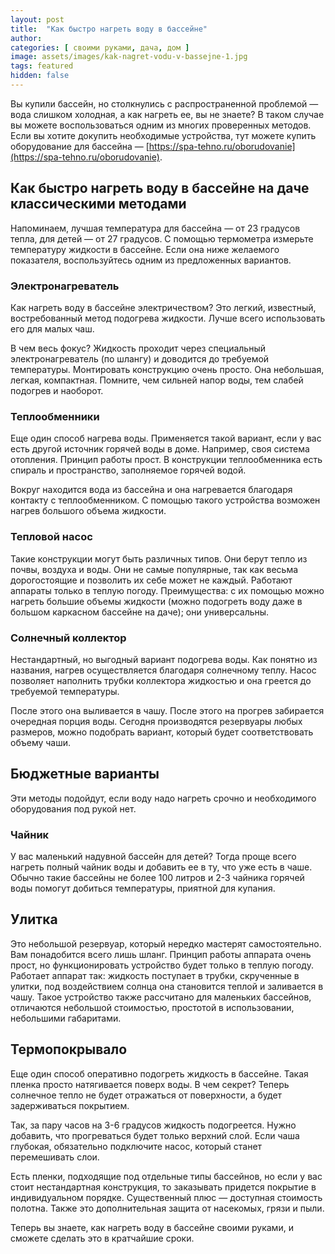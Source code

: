 ```yaml
---
layout: post
title:  "Как быстро нагреть воду в бассейне"
author: 
categories: [ своими руками, дача, дом ]
image: assets/images/kak-nagret-vodu-v-bassejne-1.jpg
tags: featured
hidden: false
---
```


Вы купили бассейн, но столкнулись с распространенной проблемой — вода слишком холодная, а как нагреть ее, вы не знаете? В таком случае вы можете воспользоваться одним из многих проверенных методов. Если вы хотите докупить необходимые устройства, тут можете купить оборудование для бассейна — [https://spa-tehno.ru/oborudovanie](https://spa-tehno.ru/oborudovanie).

## Как быстро нагреть воду в бассейне на даче классическими методами

Напоминаем, лучшая температура для бассейна — от 23 градусов тепла, для детей — от 27 градусов. С помощью термометра измерьте температуру жидкости в бассейне. Если она ниже желаемого показателя, воспользуйтесь одним из предложенных вариантов.

### Электронагреватель

Как нагреть воду в бассейне электричеством? Это легкий, известный, востребованный метод подогрева жидкости. Лучше всего использовать его для малых чаш.

В чем весь фокус? Жидкость проходит через специальный электронагреватель (по шлангу) и доводится до требуемой температуры. Монтировать конструкцию очень просто. Она небольшая, легкая, компактная. Помните, чем сильней напор воды, тем слабей подогрев и наоборот.

### Теплообменники

Еще один способ нагрева воды. Применяется такой вариант, если у вас есть другой источник горячей воды в доме. Например, своя система отопления. Принцип работы прост. В конструкции теплообменника есть спираль и пространство, заполняемое горячей водой.

Вокруг находится вода из бассейна и она нагревается благодаря контакту с теплообменником. С помощью такого устройства возможен нагрев большого объема жидкости.

### Тепловой насос

Такие конструкции могут быть различных типов. Они берут тепло из почвы, воздуха и воды. Они не самые популярные, так как весьма дорогостоящие и позволить их себе может не каждый. Работают аппараты только в теплую погоду. Преимущества:
с их помощью можно нагреть большие объемы жидкости (можно подогреть воду даже в большом каркасном бассейне на даче);
они универсальны.

### Солнечный коллектор

Нестандартный, но выгодный вариант подогрева воды. Как понятно из названия, нагрев осуществляется благодаря солнечному теплу. Насос позволяет наполнить трубки коллектора жидкостью и она греется до требуемой температуры.

После этого она выливается в чашу. После этого на прогрев забирается очередная порция воды. Сегодня производятся резервуары любых размеров, можно подобрать вариант, который будет соответствовать объему чаши.

## Бюджетные варианты

Эти методы подойдут, если воду надо нагреть срочно и необходимого оборудования под рукой нет.

### Чайник

У вас маленький надувной бассейн для детей? Тогда проще всего нагреть полный чайник воды и добавить ее в ту, что уже есть в чаше. Обычно такие бассейны не более 100 литров и 2-3 чайника горячей воды помогут добиться температуры, приятной для купания.

## Улитка

Это небольшой резервуар, который нередко мастерят самостоятельно. Вам понадобится всего лишь шланг. Принцип работы аппарата очень прост, но функционировать устройство будет только в теплую погоду. Работает аппарат так: жидкость поступает в трубки, скрученные в улитки, под воздействием солнца она становится теплой и заливается в чашу. Такое устройство также рассчитано для маленьких бассейнов, отличаются небольшой стоимостью, простотой в использовании, небольшими габаритами.

## Термопокрывало

Еще один способ оперативно подогреть жидкость в бассейне. Такая пленка просто натягивается поверх воды. В чем секрет? Теперь солнечное тепло не будет отражаться от поверхности, а будет задерживаться покрытием.

Так, за пару часов на 3-6 градусов жидкость подогреется. Нужно добавить, что прогреваться будет только верхний слой. Если чаша глубокая, обязательно подключите насос, который станет перемешивать слои.

Есть пленки, подходящие под отдельные типы бассейнов, но если у вас стоит нестандартная конструкция, то заказывать придется покрытие в индивидуальном порядке. Существенный плюс — доступная стоимость полотна. Также это дополнительная защита от насекомых, грязи и пыли.

Теперь вы знаете, как нагреть воду в бассейне своими руками, и сможете сделать это в кратчайшие сроки.
